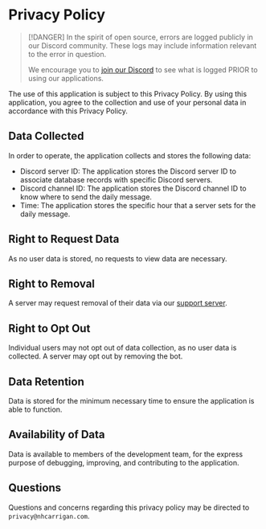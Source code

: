 # Privacy Policy

> [!DANGER]
> In the spirit of open source, errors are logged publicly in our Discord community. These logs may include information relevant to the error in question.
>
> We encourage you to [join our Discord](https://chat.nhcarrigan.com) to see what is logged PRIOR to using our applications.

The use of this application is subject to this Privacy Policy. By using this application, you agree to the collection and use of your personal data in accordance with this Privacy Policy.

## Data Collected

In order to operate, the application collects and stores the following data:

- Discord server ID: The application stores the Discord server ID to associate database records with specific Discord servers.
- Discord channel ID: The application stores the Discord channel ID to know where to send the daily message.
- Time: The application stores the specific hour that a server sets for the daily message.

## Right to Request Data

As no user data is stored, no requests to view data are necessary.

## Right to Removal

A server may request removal of their data via our [support server](https://chat.nhcarrigan.com).

## Right to Opt Out

Individual users may not opt out of data collection, as no user data is collected. A server may opt out by removing the bot.

## Data Retention

Data is stored for the minimum necessary time to ensure the application is able to function.

## Availability of Data

Data is available to members of the development team, for the express purpose of debugging, improving, and contributing to the application.

## Questions

Questions and concerns regarding this privacy policy may be directed to `privacy@nhcarrigan.com`.
